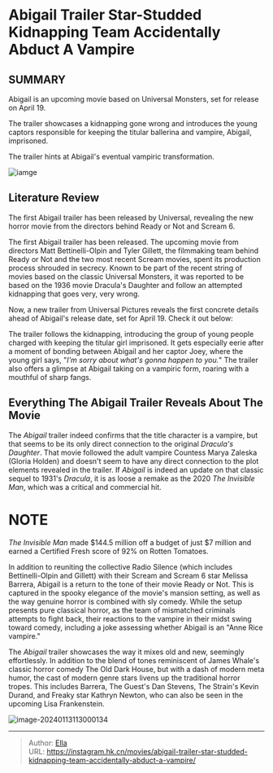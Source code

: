 #  Abigail Trailer Star-Studded Kidnapping Team Accidentally Abduct A Vampire


## SUMMARY 




Abigail is an upcoming movie based on Universal Monsters, set for release on April 19.          

The trailer showcases a kidnapping gone wrong and introduces the young captors responsible for keeping the titular ballerina and vampire, Abigail, imprisoned.

The trailer hints at Abigail&#39;s eventual vampiric transformation.



![iamge](https://static1.srcdn.com/wordpress/wp-content/uploads/2024/01/kathryn-newton-screaming-in-abigail.jpg)

## Literature Review

The first Abigail trailer has been released by Universal, revealing the new horror movie from the directors behind Ready or Not and Scream 6.

The first Abigail trailer has been released. The upcoming movie from directors Matt Bettinelli-Olpin and Tyler Gillett, the filmmaking team behind Ready or Not and the two most recent Scream movies, spent its production process shrouded in secrecy. Known to be part of the recent string of movies based on the classic Universal Monsters, it was reported to be based on the 1936 movie Dracula&#39;s Daughter and follow an attempted kidnapping that goes very, very wrong.

Now, a new trailer from Universal Pictures reveals the first concrete details ahead of Abigail&#39;s release date, set for April 19. Check it out below:

The trailer follows the kidnapping, introducing the group of young people charged with keeping the titular girl imprisoned. It gets especially eerie after a moment of bonding between Abigail and her captor Joey, where the young girl says, &#34;*I&#39;m sorry about what&#39;s gonna happen to you.*&#34; The trailer also offers a glimpse at Abigail taking on a vampiric form, roaring with a mouthful of sharp fangs.

## Everything The Abigail Trailer Reveals About The Movie

The *Abigail* trailer indeed confirms that the title character is a vampire, but that seems to be its only direct connection to the original *Dracula&#39;s Daughter*. That movie followed the adult vampire Countess Marya Zaleska (Gloria Holden) and doesn&#39;t seem to have any direct connection to the plot elements revealed in the trailer. If *Abigail* is indeed an update on that classic sequel to 1931&#39;s *Dracula*, it is as loose a remake as the 2020 *The Invisible Man*, which was a critical and commercial hit.



# NOTE

*The Invisible Man* made $144.5 million off a budget of just $7 million and earned a Certified Fresh score of 92% on Rotten Tomatoes.



In addition to reuniting the collective Radio Silence (which includes Bettinelli-Olpin and Gillett) with their Scream and Scream 6 star Melissa Barrera, Abigail is a return to the tone of their movie Ready or Not. This is captured in the spooky elegance of the movie&#39;s mansion setting, as well as the way genuine horror is combined with sly comedy. While the setup presents pure classical horror, as the team of mismatched criminals attempts to fight back, their reactions to the vampire in their midst swing toward comedy, including a joke assessing whether Abigail is an &#34;Anne Rice vampire.&#34;

The *Abigail* trailer showcases the way it mixes old and new, seemingly effortlessly. In addition to the blend of tones reminiscent of James Whale&#39;s classic horror comedy The Old Dark House, but with a dash of modern meta humor, the cast of modern genre stars livens up the traditional horror tropes. This includes Barrera, The Guest&#39;s Dan Stevens, The Strain&#39;s Kevin Durand, and Freaky star Kathryn Newton, who can also be seen in the upcoming Lisa Frankenstein.



![image-20240113113000134](C:\Users\Administrator\AppData\Roaming\Typora\typora-user-images\image-20240113113000134.png)


---

> Author: [Ella](https://instagram.hk.cn/)  
> URL: https://instagram.hk.cn/movies/abigail-trailer-star-studded-kidnapping-team-accidentally-abduct-a-vampire/  

